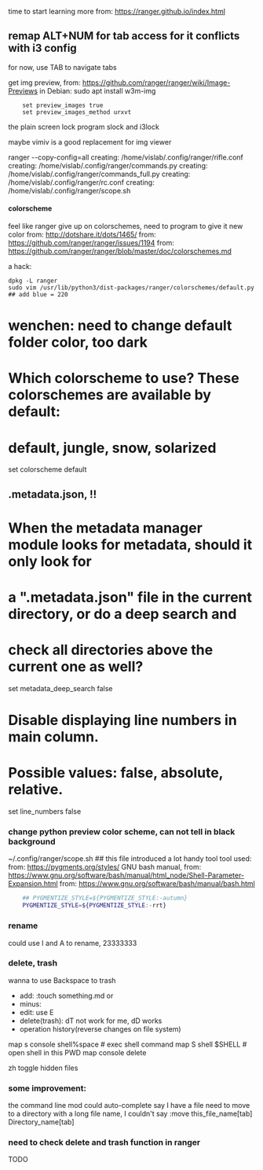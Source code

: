 time to start learning more
from: https://ranger.github.io/index.html

## remap ALT+NUM for tab access for it conflicts with i3 config
for now, use TAB to navigate tabs

get img preview, from: https://github.com/ranger/ranger/wiki/Image-Previews
in Debian: sudo apt install w3m-img
``` ~/.config/ranger/rc.config
    set preview_images true
    set preview_images_method urxvt
```

the plain screen lock program slock and i3lock

maybe vimiv is a good replacement for img viewer

ranger --copy-config=all
creating: /home/vislab/.config/ranger/rifle.conf
creating: /home/vislab/.config/ranger/commands.py
creating: /home/vislab/.config/ranger/commands_full.py
creating: /home/vislab/.config/ranger/rc.conf
creating: /home/vislab/.config/ranger/scope.sh

#### colorscheme
feel like ranger give up on colorschemes, need to program to give it new color
from: http://dotshare.it/dots/1465/
from: https://github.com/ranger/ranger/issues/1194
from: https://github.com/ranger/ranger/blob/master/doc/colorschemes.md

a hack:
```shell
dpkg -L ranger
sudo vim /usr/lib/python3/dist-packages/ranger/colorschemes/default.py
## add blue = 220
```

# wenchen: need to change default folder color, too dark
# Which colorscheme to use?  These colorschemes are available by default:
# default, jungle, snow, solarized
set colorscheme default

## .metadata.json, !!
# When the metadata manager module looks for metadata, should it only look for
# a ".metadata.json" file in the current directory, or do a deep search and
# check all directories above the current one as well?
set metadata_deep_search false


# Disable displaying line numbers in main column.
# Possible values: false, absolute, relative.
set line_numbers false

### change python preview color scheme, can not tell in black background
~/.config/ranger/scope.sh  ## this file introduced a lot handy tool
tool used: from: https://pygments.org/styles/
GNU bash manual, from: https://www.gnu.org/software/bash/manual/html_node/Shell-Parameter-Expansion.html
from: https://www.gnu.org/software/bash/manual/bash.html
```bash
    ## PYGMENTIZE_STYLE=${PYGMENTIZE_STYLE:-autumn}
    PYGMENTIZE_STYLE=${PYGMENTIZE_STYLE:-rrt}
```


### rename
could use I and A to rename, 23333333


### delete, trash
wanna to use Backspace to trash

- add: :touch something.md or <INS>
- minus:
- edit: use E
- delete(trash): dT<return> not work for me, dD<return> works
- operation history(reverse changes on file system)

map s  console shell%space    # exec shell command
map S shell $SHELL            # open shell in this PWD
map <backspace> console delete

zh toggle hidden files

### some improvement:
the command line mod could auto-complete
say I have a file need to move to a directory with a long file name, I couldn't
    say :move this_file_name[tab] Directory_name[tab]

### need to check delete and trash function in ranger
TODO

